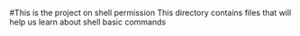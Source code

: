 #This is the project on shell permission
This directory contains files that will help us learn about shell basic commands
